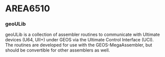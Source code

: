 # AREA6510

### geoULib
geoULib is a collection of assembler routines to communicate with Ultimate devices (U64, UII+) under GEOS via the Ultimate Control Interface (UCI).
The routines are developed for use with the GEOS-MegaAssembler, but should be convertible for other assemblers as well.
